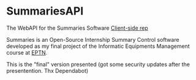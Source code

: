 # SummariesAPI
The WebAPI for the Summaries Software
[Client-side rep](https://github.com/JoaoRodrigoGoncalves/Summaries)

Summaries is an Open-Source Internship Summary Control software developed as my final project of the Informatic Equipments Management course at [EPTN](https://eptn.pt).

This is the "final" version presented (got some security updates after the presentention. Thx Dependabot)
